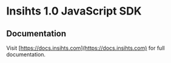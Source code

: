 # Insihts 1.0 JavaScript SDK

## Documentation

Visit [https://docs.insihts.com](https://docs.insihts.com) for full documentation.

